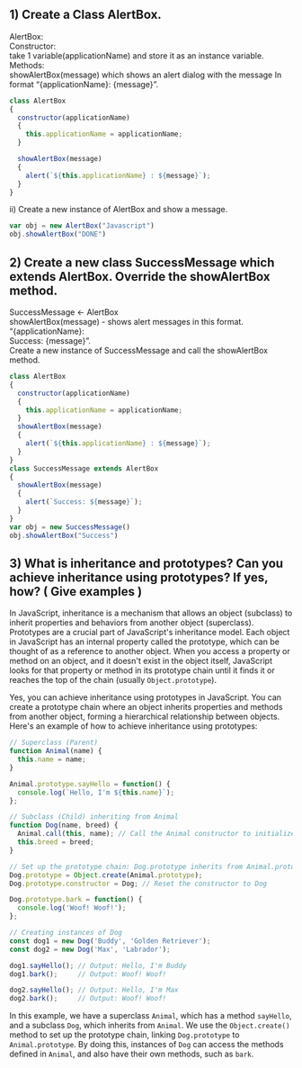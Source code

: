 ## 1) Create a Class AlertBox.
AlertBox:  
Constructor:  
take 1 variable(applicationName) and store it as an instance variable.  
Methods:  
showAlertBox(message) which shows an alert dialog with the message In format “{applicationName}: {message}”.
```js
class AlertBox
{
  constructor(applicationName)
  {
    this.applicationName = applicationName;
  }

  showAlertBox(message)
  {
    alert(`${this.applicationName} : ${message}`);
  }
}
```
ii) Create a new instance of AlertBox and show a message.
```js
var obj = new AlertBox("Javascript")
obj.showAlertBox("DONE")
```
## 2) Create a new class SuccessMessage which extends AlertBox. Override the showAlertBox method.
SuccessMessage <- AlertBox  
showAlertBox(message) - shows alert messages in this format. “{applicationName}:  
Success: {message}”.  
Create a new instance of SuccessMessage and call the showAlertBox method.
```js
class AlertBox
{
  constructor(applicationName)
  {
    this.applicationName = applicationName;
  }
  showAlertBox(message)
  {
    alert(`${this.applicationName} : ${message}`);
  }
}
class SuccessMessage extends AlertBox
{
  showAlertBox(message)
  {
    alert(`Success: ${message}`);
  }
}
var obj = new SuccessMessage()
obj.showAlertBox("Success")
```
## 3) What is inheritance and prototypes? Can you achieve inheritance using prototypes? If yes, how? ( Give examples )
In JavaScript, inheritance is a mechanism that allows an object (subclass) to inherit properties and behaviors from another object (superclass). Prototypes are a crucial part of JavaScript's inheritance model. Each object in JavaScript has an internal property called the prototype, which can be thought of as a reference to another object. When you access a property or method on an object, and it doesn't exist in the object itself, JavaScript looks for that property or method in its prototype chain until it finds it or reaches the top of the chain (usually `Object.prototype`).

Yes, you can achieve inheritance using prototypes in JavaScript. You can create a prototype chain where an object inherits properties and methods from another object, forming a hierarchical relationship between objects. Here's an example of how to achieve inheritance using prototypes:

```javascript
// Superclass (Parent)
function Animal(name) {
  this.name = name;
}

Animal.prototype.sayHello = function() {
  console.log(`Hello, I'm ${this.name}`);
};

// Subclass (Child) inheriting from Animal
function Dog(name, breed) {
  Animal.call(this, name); // Call the Animal constructor to initialize shared properties
  this.breed = breed;
}

// Set up the prototype chain: Dog.prototype inherits from Animal.prototype
Dog.prototype = Object.create(Animal.prototype);
Dog.prototype.constructor = Dog; // Reset the constructor to Dog

Dog.prototype.bark = function() {
  console.log('Woof! Woof!');
};

// Creating instances of Dog
const dog1 = new Dog('Buddy', 'Golden Retriever');
const dog2 = new Dog('Max', 'Labrador');

dog1.sayHello(); // Output: Hello, I'm Buddy
dog1.bark();     // Output: Woof! Woof!

dog2.sayHello(); // Output: Hello, I'm Max
dog2.bark();     // Output: Woof! Woof!
```

In this example, we have a superclass `Animal`, which has a method `sayHello`, and a subclass `Dog`, which inherits from `Animal`. We use the `Object.create()` method to set up the prototype chain, linking `Dog.prototype` to `Animal.prototype`. By doing this, instances of `Dog` can access the methods defined in `Animal`, and also have their own methods, such as `bark`.
